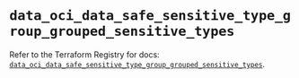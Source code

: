 # `data_oci_data_safe_sensitive_type_group_grouped_sensitive_types`

Refer to the Terraform Registry for docs: [`data_oci_data_safe_sensitive_type_group_grouped_sensitive_types`](https://registry.terraform.io/providers/oracle/oci/7.19.0/docs/data-sources/data_safe_sensitive_type_group_grouped_sensitive_types).
